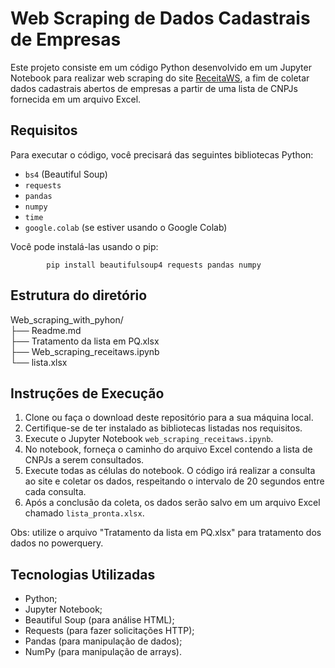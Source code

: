 # Web Scraping de Dados Cadastrais de Empresas

Este projeto consiste em um código Python desenvolvido em um Jupyter Notebook para realizar web scraping do site [ReceitaWS](https://www.receitaws.com.br), a fim de coletar dados cadastrais abertos de empresas a partir de uma lista de CNPJs fornecida em um arquivo Excel.

## Requisitos

Para executar o código, você precisará das seguintes bibliotecas Python:

- `bs4` (Beautiful Soup)
- `requests`
- `pandas`
- `numpy`
- `time`
- `google.colab` (se estiver usando o Google Colab)

Você pode instalá-las usando o pip:

            pip install beautifulsoup4 requests pandas numpy

## Estrutura do diretório

Web_scraping_with_pyhon/  
├── Readme.md  
├── Tratamento da lista em PQ.xlsx  
├── Web_scraping_receitaws.ipynb  
└── lista.xlsx  

## Instruções de Execução

1. Clone ou faça o download deste repositório para a sua máquina local.
2. Certifique-se de ter instalado as bibliotecas listadas nos requisitos.
3. Execute o Jupyter Notebook `web_scraping_receitaws.ipynb`.
4. No notebook, forneça o caminho do arquivo Excel contendo a lista de CNPJs a serem consultados.
5. Execute todas as células do notebook. O código irá realizar a consulta ao site e coletar os dados, respeitando o intervalo de 20 segundos entre cada consulta.
6. Após a conclusão da coleta, os dados serão salvo em um arquivo Excel chamado `lista_pronta.xlsx`.

Obs: utilize o arquivo "Tratamento da lista em PQ.xlsx" para tratamento dos dados no powerquery.

## Tecnologias Utilizadas

- Python;
- Jupyter Notebook;
- Beautiful Soup (para análise HTML);
- Requests (para fazer solicitações HTTP);
- Pandas (para manipulação de dados);
- NumPy (para manipulação de arrays).